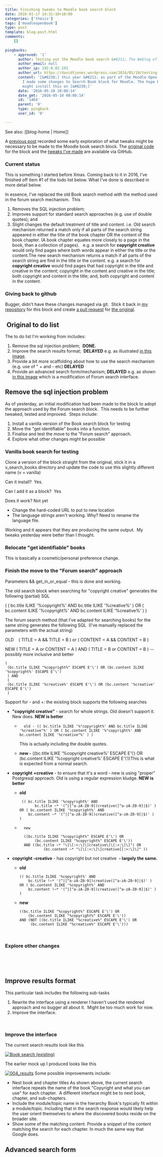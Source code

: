 ```yaml
---
title: Finishing tweaks to Moodle book search block
date: 2016-01-17 14:31:10+10:00
categories: ['thesis']
tags: ['moodleopenbook']
type: post
template: blog-post.html
comments:
    []
    
pingbacks:
    - approved: '1'
      author: Testing out the Moodle book search &#8211; The Weblog of (a) David Jones
      author_email: null
      author_ip: 192.0.82.191
      author_url: https://davidtjones.wordpress.com/2016/05/10/testing-out-the-moodle-book-search/
      content: '[&#8230;] this year &#8211; as part of the Moodle Open Book project &#8211;
        I made some changes to Search Book block for Moodle. The hope being that my institution
        might install this on [&#8230;]'
      date: '2016-05-10 10:08:14'
      date_gmt: '2016-05-10 00:08:14'
      id: '1464'
      parent: '0'
      type: pingback
      user_id: '0'
    
---
```


See also: [[blog-home | Home]]

A [previous post](/blog2/2015/12/15/tweaking-moodle-book-search/) recorded some early exploration of what tweaks might be necessary to be made to the Moodle book search block. The [original code](https://github.com/stronk7/moodle-block_search_books) for the block and the [tweaks I've made](https://github.com/djplaner/moodle-block_search_books) are available via GitHub.

### Current status

This is something I started before Xmas. Coming back to it in 2016, I've finished off item #1 of the todo list below. What I've done is described in more detail below.

In essence, I've replaced the old Book search method with the method used in the forum search mechanism.  This

1. Removes the SQL injection problem;
2. Improves support for standard search approaches (e.g. use of double quotes); and
3. Slight changes the default treatment of title and content. i.e. Old search mechanism returned a match only if all parts of the search string appeared in either the title of the book chapter OR the content of the book chapter. (A book chapter equates more closely to a page in the book, than a collection of pages).   e.g. a search for **copyright creative** would only find pages where both words appear in either the title or the content.The new search mechanism returns a match if all parts of the search string are find in the title or the content. e.g. a search for **copyright creative** would find pages that had copyright in the title and creative in the content; copyright in the content and creative in the title; both copyright and content in the title; and, both copyright and content in the content.

### Giving back to github

Bugger, didn't have these changes managed via git.  Stick it back in [my repository](https://github.com/djplaner/moodle-block_search_books) for this block and create [a pull request](https://github.com/stronk7/moodle-block_search_books/pull/1) for [the original](https://github.com/stronk7/moodle-block_search_books).

##  Original to do list

The to do list I'm working from includes:

1. Remove the sql injection problem;  **DONE.**
2. Improve the search results format;  **DELAYED** e.g. as illustrated [in this image](https://farm1.staticflickr.com/313/19195121204_5d57647079.jpg).
3. Provide a bit more scaffolding about how to use the search mechanism (e.g. use of " + and - etc) **DELAYED**
4. Provide an advanced search form/mechanism; **DELAYED** e.g. as shown [in this image](https://farm4.staticflickr.com/3765/19196124143_cf9b416c2a.jpg) which is a modification of Forum search interface.

## Remove the sql injection problem

As of yesterday, an initial modification had been made to the block to adopt the approach used by the Forum search block.  This needs to be further tweaked, tested and improved.  Steps include:

1. Install a vanilla version of the Book search block for testing
2. Move the "get identifiable" books into a function.
3. Finalise and test the move to the "Forum search" approach.
4. Explore what other changes might be possible

### Vanilla book search for testing

Clone a version of the block straight from the original, stick it in a v\_search\_books directory and update the code to use this slightly different name (v = vanilla)

Can it install?  Yes.

Can I add it as a block?  Yes

Does it work? Not yet

- Change the hard-coded URL to put to new location
- The language strings aren't working. Why? Need to rename the language file.

Working and it appears that they are producing the same output.  My tweaks yesterday were better than I thought.

### Relocate "get identifiable" books

This is basically a cosmetic/personal preference change.

### Finish the move to the "Forum search" approach

Parameters && get\_in\_or\_equal - this is done and working.

The old search block when searching for "copyright creative" generates the following (partial) SQL

( ( bc.title ILIKE '%copyright%' AND bc.title ILIKE '%creative%' ) OR ( bc.content ILIKE '%copyright%' AND bc.content ILIKE '%creative%' ) )

The forum search method (that I've adapted for searching books) for the same string generates the following SQL  (I've manually replaced the parameters with the actual string)

OLD    ( TITLE = A && TITLE = B ) or ( CONTENT = A && CONTENT = B )

NEW ( TITLE = A or CONTENT = A ) AND ( TITLE = B or CONTENT = B ) -- possibly more inclusive and better

```
(
 (bc.title ILIKE "%copyright%" ESCAPE E'\') OR (bc.content ILIKE '%copyright%' ESCAPE E'\')
 ) AND
 (
 (bc.title ILIKE '%creative%' ESCAPE E'\') OR (bc.content '%creative' ESCAPE E'\')
 )
```

Support for - and +: the existing block supports the following searches

- **"copyright creative"** - search for whole strings. Old doesn't support it. New does. **NEW is better**
    - ```
        old - (( bc.title ILIKE '%"copyright%' AND bc.title ILIKE '%creative"%' ) OR ( bc.content ILIKE '%"copyright%' AND bc.content ILIKE '%creative"%' ) )
        ```
        
        This is actually including the double quotes.
    - **new -** ((bc.title ILIKE '%copyright creative%' ESCAPE E'\\') OR (bc.content ILIKE '%copyright creative%' ESCAPE E'\\'))This is what is expected from a normal search.
- **copyright** **+creative** \- to ensure that it's a word - new is using "proper" Postgresql approach. Old is using a regular expression kludge. **NEW is better**
    - **old**
        
        ```
         (( bc.title ILIKE '%copyright%' AND
               bc.title ~* '(^|[^a-zA-Z0-9])creative([^a-zA-Z0-9]|$)' )
        OR ( bc.content ILIKE '%copyright%' AND
            bc.content ~* '(^|[^a-zA-Z0-9])creative([^a-zA-Z0-9]|$)' ) )
        ```
        
    - ```
        new
        
        ((bc.title ILIKE "%copyright%" ESCAPE E'\') OR
             (bc.content ILIKE "%copyright%" ESCAPE E'\'))
        AND ((bc.title ~* "\[\[:<:\]\]creative\[\[:>:\]\]") OR
                 (bc.content ~* "\[\[:<:\]\]creative[[:>:\]\]" ))
        ```
        
- **copyright -creative** - has copyright but not creative  **- largely the same.**
    - **old**
        
        ```
        (( bc.title ILIKE '%copyright%' AND
            bc.title !~* '(^|[^a-zA-Z0-9])creative([^a-zA-Z0-9]|$)' )
        OR ( bc.content ILIKE '%copyright%' AND
            bc.content !~* '(^|[^a-zA-Z0-9])creative([^a-zA-Z0-9]|$)' ) )
        ```
        
    - **new**
        
        ```
        ((bc.title ILIKE "%copyright%" ESCAPE E'\') OR
            (bc.content ILIKE "%copyright%" ESCAPE E'\'))
        AND (NOT ((bc.title ILIKE "%creative%" ESCAPE E'\') OR
             (bc.content ILIKE "%creative%" ESCAPE E'\'))) 
        
        ```
        

 

### Explore other changes

 

 

## Improve results format

This particular task includes the following sub-tasks

1. Rewrite the interface using a renderer I haven't used the rendered approach and no bugger all about it.  Might be too much work for now.
2. Improve the interface.

 

### Improve the interface

The current search results look like this

[![Book search (existing)](images/23485445450_0fe28bd436.jpg)](https://www.flickr.com/photos/david_jones/23485445450/in/dateposted-public/ "Book search (existing)")

The earlier mock up I produced looks like this

[![004_results](images/19195121204_5d57647079.jpg)](https://www.flickr.com/photos/david_jones/19195121204/in/dateposted-public/ "004_results") Some possible improvements include:

- Nest book and chapter titles As shown above, the current search interface repeats the name of the book "Copyright and what you can use" for each chapter.  A different interface might be to next book, chapter, and sub-chapters.
- Include the module/topic name in the hierarchy Book's typically fit within a module/topic. Including that in the search response would likely help the user orient themselves to where the discovered books reside on the broader site.
- Show some of the matching content. Provide a snippet of the content matching the search for each chapter. In much the same way that Google does.

## Advanced search form